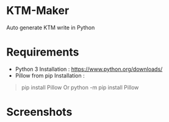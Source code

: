# KTM-Maker
Auto generate KTM write in Python
# Requirements
- Python 3
Installation : https://www.python.org/downloads/
- Pillow from pip
Installation : 
> pip install Pillow
Or
> python -m pip install Pillow
# Screenshots
